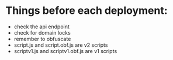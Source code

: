 # Things before each deployment:

- check the api endpoint
- check for domain locks
- remember to obfuscate
- script.js and script.obf.js are v2 scripts
- scriptv1.js and scriptv1.obf.js are v1 scripts

